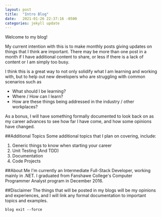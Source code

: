 ```yaml
---
layout: post
title:  "Intro Blog"
date:   2021-01-26 22:37:16 -0500
categories: jekyll update
---
```

Welcome to my blog!

My current intention with this is to make monthly posts giving updates on things that I think are important. There may be more than one post in a month if I have additional content to share, or less if there is a lack of content or I am simply too busy.

I think this is a great way to not only solidify what I am learning and working with, but to help out new developers who are struggling with common scenarios such as
- What should I be learning?
- Where / How can I learn?
- How are these things being addressed in the industry / other workplaces?

As a bonus, I will have something formally documented to look back on as my career advances to see how far I have come, and how some opinions have changed.

##Additional Topics
Some additional topics that I plan on covering, include:
1. Generic things to know when starting your career
2. Unit Testing (And TDD)
3. Documentation
4. Code Projects

##About Me
I'm currently an Intermediate Full-Stack Developer, working mainly in .NET. I graduated from Fanshawe College's Computer Programmer Analyst program in December 2016.

##Disclaimer
The things that will be posted in my blogs will be my opinions and experiences, and I will link any formal documentation to important topics and examples.

`blog exit --force`